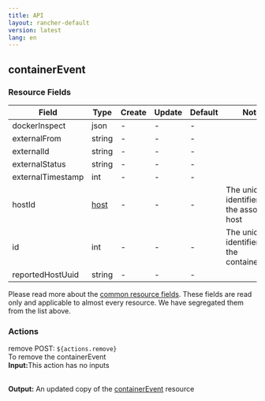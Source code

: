 ```yaml
---
title: API
layout: rancher-default
version: latest
lang: en
---
```


## containerEvent



### Resource Fields

Field | Type | Create | Update | Default | Notes
---|---|---|---|---|---
dockerInspect | json | - | - | - | 
externalFrom | string | - | - | - | 
externalId | string | - | - | - | 
externalStatus | string | - | - | - | 
externalTimestamp | int | - | - | - | 
hostId | [host]({{site.baseurl}}/rancher/{{page.version}}/{{page.lang}}/api/api-resources/host/) | - | - | - | The unique identifier for the associated host
id | int | - | - | - | The unique identifier for the containerEvent
reportedHostUuid | string | - | - | - | 


Please read more about the [common resource fields]({{site.baseurl}}/rancher/{{page.version}}/{{page.lang}}/api/common/). 
These fields are read only and applicable to almost every resource. We have segregated them from the list above.








### Actions

<div class="action">
<span class="header">
remove
<span class="headerright">POST:  <code>${actions.remove}</code></span></span>
<div class="action-contents">
To remove the containerEvent
<br>

<span class="input">
<strong>Input:</strong>This action has no inputs</span>
<br>

<br>


<span class="output"><strong>Output:</strong> An updated copy of the <a href="/rancher/api/api-resources/containerEvent/">containerEvent</a> resource</span>
</div>
</div>

